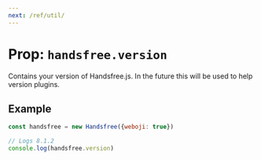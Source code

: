 ```yaml
---
next: /ref/util/
---
```

# Prop: `handsfree.version`

Contains your version of Handsfree.js. In the future this will be used to help version plugins.

## Example

```js
const handsfree = new Handsfree({weboji: true})

// Logs 8.1.2
console.log(handsfree.version)
```